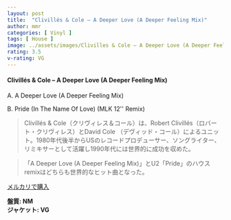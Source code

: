 ```yaml
---
layout: post
title:  "Clivillés & Cole – A Deeper Love (A Deeper Feeling Mix)"
author: mmr
categories: [ Vinyl ]
tags: [ House ]
image: ../assets/images/Clivilles & Cole – A Deeper Love (A Deeper Feeling Mix).jpg
rating: 3.5
v-rating: VG
---
```


#### Clivillés & Cole – A Deeper Love (A Deeper Feeling Mix)

A. A Deeper Love (A Deeper Feeling Mix)

B. Pride (In The Name Of Love) (MLK 12'' Remix)

> Clivillés & Cole（クリヴィレス＆コール）は、Robert Clivillés（ロバート・クリヴィレス）とDavid Cole （デヴィッド・コール）によるユニット。1980年代後半からUSのレコードプロデューサー、ソングライター、リミキサーとして活躍し1990年代には世界的に成功を収めた。

> 「A Deeper Love (A Deeper Feeling Mix)」とU2「Pride」のハウスremixはどちらも世界的なヒット曲となった。

[メルカリで購入](https://jp.mercari.com/item/m61317278445)

<div class="mt-4 mb-4 d-flex align-items-center">
<strong class="mr-1">盤質: NM</strong>
</div>
<div class="mt-4 mb-4 d-flex align-items-center">
<strong class="mr-1">ジャケット: VG</strong>
</div>
